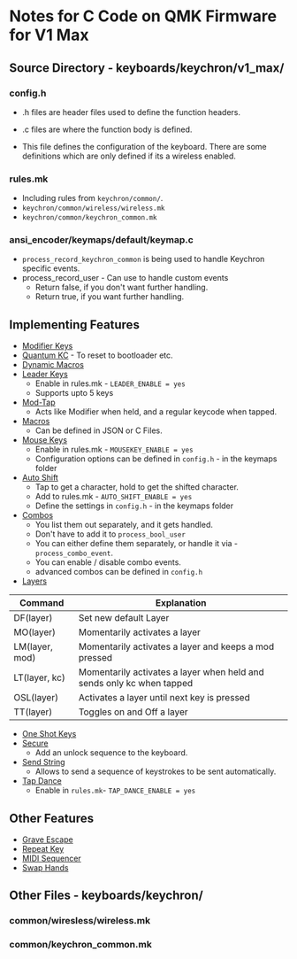 # Notes for C Code on QMK Firmware for V1 Max

## Source Directory - keyboards/keychron/v1_max/

### config.h
* .h files are header files used to define the function headers.
* .c files are where the function body is defined. 

* This file defines the configuration of the keyboard. There are some definitions which are only defined if its a wireless enabled.

### rules.mk
* Including rules from `keychron/common/`.
* `keychron/common/wireless/wireless.mk`
* `keychron/common/keychron_common.mk`

### ansi_encoder/keymaps/default/keymap.c
* `process_record_keychron_common` is being used to handle Keychron specific events.
* process_record_user - Can use to handle custom events
    * Return false, if you don't want further handling.
    * Return true, if you want further handling.

## Implementing Features
* [Modifier Keys](https://docs.qmk.fm/feature_advanced_keycodes)
* [Quantum KC](https://docs.qmk.fm/quantum_keycodes) - To reset to bootloader etc.
* [Dynamic Macros](https://docs.qmk.fm/features/dynamic_macros)
* [Leader Keys](https://docs.qmk.fm/features/leader_key)
    * Enable in rules.mk - `LEADER_ENABLE = yes`
    * Supports upto 5 keys
* [Mod-Tap](https://docs.qmk.fm/mod_tap)
    * Acts like Modifier when held, and a regular keycode when tapped.
* [Macros](https://docs.qmk.fm/feature_macros)
    * Can be defined in JSON or C Files.
* [Mouse Keys](https://docs.qmk.fm/features/mouse_keys)
    * Enable in rules.mk - `MOUSEKEY_ENABLE = yes`
    * Configuration options can be defined in `config.h` - in the keymaps folder
* [Auto Shift](https://docs.qmk.fm/features/auto_shift)
    * Tap to get a character, hold to get the shifted character.
    * Add to rules.mk - `AUTO_SHIFT_ENABLE = yes`
    * Define the settings in `config.h` - in the keymaps folder
* [Combos](https://docs.qmk.fm/features/combo)
    * You list them out separately, and it gets handled.
    * Don't have to add it to `process_bool_user`
    * You can either define them separately, or handle it via - `process_combo_event`.
    * You can enable / disable combo events.
    * advanced combos can be defined in `config.h`
* [Layers](https://docs.qmk.fm/feature_layers)

| Command | Explanation |
|---------|-------------|
| DF(layer) | Set new default Layer |
| MO(layer) | Momentarily activates a layer |
| LM(layer, mod) | Momentarily activates a layer and keeps a mod pressed |
| LT(layer, kc) | Momentarily activates a layer when held and sends only kc when tapped |
| OSL(layer) | Activates a layer until next key is pressed |
| TT(layer) | Toggles on and Off a layer |

* [One Shot Keys](https://docs.qmk.fm/one_shot_keys)
* [Secure](https://docs.qmk.fm/features/secure)
    * Add an unlock sequence to the keyboard.
* [Send String](https://docs.qmk.fm/features/send_string)
    * Allows to send a sequence of keystrokes to be sent automatically.
* [Tap Dance](https://docs.qmk.fm/features/tap_dance)
    * Enable in `rules.mk`- `TAP_DANCE_ENABLE = yes`


## Other Features
* [Grave Escape](https://docs.qmk.fm/features/grave_esc)
* [Repeat Key](https://docs.qmk.fm/features/repeat_key)
* [MIDI Sequencer](https://docs.qmk.fm/features/sequencer)
* [Swap Hands](https://docs.qmk.fm/features/swap_hands)






## Other Files - keyboards/keychron/

### common/wiresless/wireless.mk


### common/keychron_common.mk
